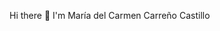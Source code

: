 Hi there 👋
I'm María del Carmen Carreño Castillo
<!--
**CarmenCarreno/carmencarreno** is a ✨ _special_ ✨ repository because its `README.md` (this file) appears on your GitHub profile.

I currently study the 7th semester of Biomedical Engineering at Universidad Autónoma de Querétaro (UAQ), which I would say is full-time work. I’m working on my thesis which owe is to develop a way to diagnose breast cancer.

Barely have I free time to do other things out of university, but what I like is to learn about everything. I’ve been studying french for two years know and it’s become my passion, and I also really love Biology so I like to read a lot about it, specially Neurology, and I enjoy to attend some congresses and symposiums.

Because of my career, there are a lot of topics I am interested at… Nanotechnolgy, Administration and Technolgy Management, Artificial Intelligence and, Image and Signal Processing.

I like photography, not professionally but spontaneously.
